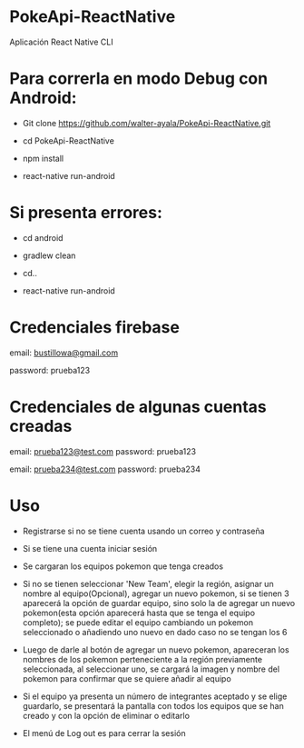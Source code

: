 # PokeApi-ReactNative

Aplicación React Native CLI

# Para correrla en modo Debug con Android:

- Git clone https://github.com/walter-ayala/PokeApi-ReactNative.git

- cd PokeApi-ReactNative

- npm install

- react-native run-android

# Si presenta errores:

- cd android

- gradlew clean

- cd..

- react-native run-android


# Credenciales firebase


email: bustillowa@gmail.com

password: prueba123


# Credenciales de algunas cuentas creadas

email: prueba123@test.com password: prueba123

email: prueba234@test.com password: prueba234


# Uso

- Registrarse si no se tiene cuenta usando un correo y contraseña

- Si se tiene una cuenta iniciar sesión

- Se cargaran los equipos pokemon que tenga creados

- Si no se tienen seleccionar 'New Team', elegir  la región, asignar un nombre al equipo(Opcional), agregar un nuevo pokemon, si se tienen 3 aparecerá la opción de guardar equipo, sino solo la de agregar un nuevo pokemon(esta opción aparecerá hasta que se tenga el equipo completo); se puede editar el equipo cambiando un pokemon seleccionado o añadiendo uno nuevo en dado caso no se tengan los 6

- Luego de darle al botón de agregar un nuevo pokemon, apareceran los nombres de los pokemon perteneciente a la región previamente seleccionada, al seleccionar uno, se cargará la imagen y nombre del pokemon para confirmar que se quiere añadir al equipo

- Si el equipo ya presenta un número de integrantes aceptado y se elige guardarlo, se presentará la pantalla con todos los equipos que se han creado y con la opción de eliminar o editarlo

- El menú de Log out es para cerrar la sesión

